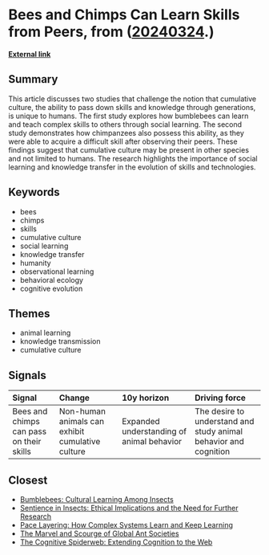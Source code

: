 # __Bees and Chimps Can Learn Skills from Peers__, from ([20240324](https://kghosh.substack.com/p/20240324).)

__[External link](https://phys.org/news/2024-03-humans-bees-chimps-skills.html)__



## Summary

This article discusses two studies that challenge the notion that cumulative culture, the ability to pass down skills and knowledge through generations, is unique to humans. The first study explores how bumblebees can learn and teach complex skills to others through social learning. The second study demonstrates how chimpanzees also possess this ability, as they were able to acquire a difficult skill after observing their peers. These findings suggest that cumulative culture may be present in other species and not limited to humans. The research highlights the importance of social learning and knowledge transfer in the evolution of skills and technologies.

## Keywords

* bees
* chimps
* skills
* cumulative culture
* social learning
* knowledge transfer
* humanity
* observational learning
* behavioral ecology
* cognitive evolution

## Themes

* animal learning
* knowledge transmission
* cumulative culture

## Signals

| Signal                                   | Change                                           | 10y horizon                               | Driving force                                                    |
|:-----------------------------------------|:-------------------------------------------------|:------------------------------------------|:-----------------------------------------------------------------|
| Bees and chimps can pass on their skills | Non-human animals can exhibit cumulative culture | Expanded understanding of animal behavior | The desire to understand and study animal behavior and cognition |

## Closest

* [Bumblebees: Cultural Learning Among Insects](2394a07d8b41ae57fc3d67bd80e7f751)
* [Sentience in Insects: Ethical Implications and the Need for Further Research](a2655cb820f74828eabbac3f12217ce2)
* [Pace Layering: How Complex Systems Learn and Keep Learning](d8dac76e8ee03a934c18e53570b3a0f8)
* [The Marvel and Scourge of Global Ant Societies](b147b7647892de1e4462e11ce7262379)
* [The Cognitive Spiderweb: Extending Cognition to the Web](870cf0da8080715e60bf3cef2094cc2a)